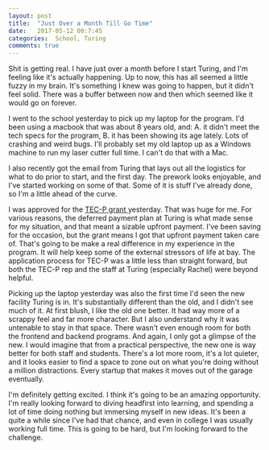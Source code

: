 ```yaml
---
layout: post
title:  "Just Over a Month Till Go Time"
date:   2017-05-12 00:7:45
categories:  School, Turing
comments: true
---
```


Shit is getting real. I have just over a month before I start Turing, and I'm feeling like it's actually happening. Up to now, this has all seemed a little fuzzy in my brain. It's something I knew was going to happen, but it didn't feel solid. There was a buffer between now and then which seemed like it would go on forever.

I went to the school yesterday to pick up my laptop for the program. I'd been using a macbook that was about 8 years old, and: A. it didn't meet the tech specs for the program, B. it has been showing its age lately. Lots of crashing and weird bugs. I'll probably set my old laptop up as a Windows machine to run my laser cutter full time. I can't do that with a Mac.

I also recently got the email from Turing that lays out all the logistics for what to do prior to start, and the first day. The prework looks enjoyable, and I've started working on some of that. Some of it is stuff I've already done, so I'm a little ahead of the curve.

I was approved for the <a href="http://www.tecpcolorado.com/job-seekers"> TEC-P grant </a> yesterday. That was huge for me. For various reasons, the deferred payment plan at Turing is what made sense for my situation, and that meant a sizable upfront payment. I've been saving for the occasion, but the grant means I got that upfront payment taken care of. That's going to be make a real difference in my experience in the program. It will help keep some of the external stressors of life at bay. The application process for TEC-P was a little less than straight forward, but both the TEC-P rep and the staff at Turing (especially Rachel) were beyond helpful.

Picking up the laptop yesterday was also the first time I'd seen the new facility Turing is in. It's substantially different than the old, and I didn't see much of it. At first blush, I like the old one better. It had way more of a scrappy feel and far more character. But I also understand why it was untenable to stay in that space. There wasn't even enough room for both the frontend and backend programs. And again, I only got a glimpse of the new. I would imagine that from a practical perspective, the new one is way better for both staff and students. There's a lot more room, it's a lot quieter, and it looks easier to find a space to zone out on what you're doing without a million distractions. Every startup that makes it moves out of the garage eventually.

I'm definitely getting excited. I think it's going to be an amazing opportunity. I'm really looking forward to diving headfirst into learning, and spending a lot of time doing nothing but immersing myself in new ideas. It's been a quite a while since I've had that chance, and even in college I was usually working full time. This is going to be hard, but I'm looking forward to the challenge.
